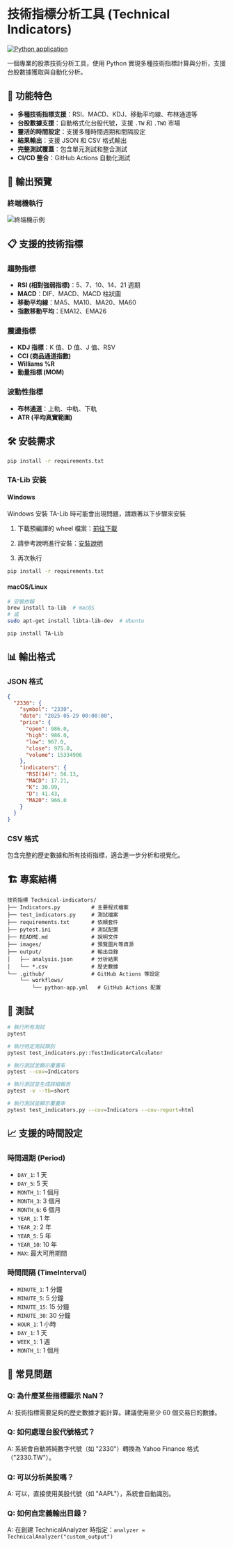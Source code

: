 # 技術指標分析工具 (Technical Indicators)

[![Python application](https://github.com/HaoXun97/technical-indicators/actions/workflows/python-app.yml/badge.svg)](https://github.com/HaoXun97/technical-indicators/actions/workflows/python-app.yml)

一個專業的股票技術分析工具，使用 Python 實現多種技術指標計算與分析，支援台股數據獲取與自動化分析。

## 🚀 功能特色

- **多種技術指標支援**：RSI、MACD、KDJ、移動平均線、布林通道等
- **台股數據支援**：自動格式化台股代號，支援 `.TW` 和 `.TWO` 市場
- **靈活的時間設定**：支援多種時間週期和間隔設定
- **結果輸出**：支援 JSON 和 CSV 格式輸出
- **完整測試覆蓋**：包含單元測試和整合測試
- **CI/CD 整合**：GitHub Actions 自動化測試

## 📱 輸出預覽

### 終端機執行

![終端機示例](./images/terminal_preview_20250617_1600.png)

## 📋 支援的技術指標

### 趨勢指標

- **RSI (相對強弱指標)**：5、7、10、14、21 週期
- **MACD**：DIF、MACD、MACD 柱狀圖
- **移動平均線**：MA5、MA10、MA20、MA60
- **指數移動平均**：EMA12、EMA26

### 震盪指標

- **KDJ 指標**：K 值、D 值、J 值、RSV
- **CCI (商品通道指數)**
- **Williams %R**
- **動量指標 (MOM)**

### 波動性指標

- **布林通道**：上軌、中軌、下軌
- **ATR (平均真實範圍)**

## 🛠️ 安裝需求

```bash
pip install -r requirements.txt
```

### TA-Lib 安裝

#### Windows

Windows 安裝 TA-Lib 時可能會出現問題，請跟著以下步驟來安裝

1. 下載預編譯的 wheel 檔案：[前往下載](https://github.com/cgohlke/talib-build/releases/latest)

2. 請參考說明進行安裝：[安裝說明](https://github.com/cgohlke/talib-build)

3. 再次執行

```bash
pip install -r requirements.txt
```

#### macOS/Linux

```bash
# 安裝依賴
brew install ta-lib  # macOS
# 或
sudo apt-get install libta-lib-dev  # Ubuntu

pip install TA-Lib
```

## 📊 輸出格式

### JSON 格式

```json
{
  "2330": {
    "symbol": "2330",
    "date": "2025-05-29 00:00:00",
    "price": {
      "open": 986.0,
      "high": 986.0,
      "low": 967.0,
      "close": 975.0,
      "volume": 15334906
    },
    "indicators": {
      "RSI(14)": 56.13,
      "MACD": 17.21,
      "K": 30.99,
      "D": 41.43,
      "MA20": 966.0
    }
  }
}
```

### CSV 格式

包含完整的歷史數據和所有技術指標，適合進一步分析和視覺化。

## 🏗️ 專案結構

```
技術指標 Technical-indicators/
├── Indicators.py          # 主要程式檔案
├── test_indicators.py     # 測試檔案
├── requirements.txt       # 依賴套件
├── pytest.ini             # 測試配置
├── README.md              # 說明文件
├── images/                # 預覽圖片等資源
├── output/                # 輸出目錄
│   ├── analysis.json      # 分析結果
│   └── *.csv              # 歷史數據
└── .github/               # GitHub Actions 等設定
    └── workflows/
        └── python-app.yml   # GitHub Actions 配置
```

## 🧪 測試

```bash
# 執行所有測試
pytest

# 執行特定測試類別
pytest test_indicators.py::TestIndicatorCalculator

# 執行測試並顯示覆蓋率
pytest --cov=Indicators

# 執行測試並生成詳細報告
pytest -v --tb=short

# 執行測試並顯示覆蓋率
pytest test_indicators.py --cov=Indicators --cov-report=html
```

## 📈 支援的時間設定

### 時間週期 (Period)

- `DAY_1`: 1 天
- `DAY_5`: 5 天
- `MONTH_1`: 1 個月
- `MONTH_3`: 3 個月
- `MONTH_6`: 6 個月
- `YEAR_1`: 1 年
- `YEAR_2`: 2 年
- `YEAR_5`: 5 年
- `YEAR_10`: 10 年
- `MAX`: 最大可用期間

### 時間間隔 (TimeInterval)

- `MINUTE_1`: 1 分鐘
- `MINUTE_5`: 5 分鐘
- `MINUTE_15`: 15 分鐘
- `MINUTE_30`: 30 分鐘
- `HOUR_1`: 1 小時
- `DAY_1`: 1 天
- `WEEK_1`: 1 週
- `MONTH_1`: 1 個月

## 🐛 常見問題

### Q: 為什麼某些指標顯示 NaN？

A: 技術指標需要足夠的歷史數據才能計算。建議使用至少 60 個交易日的數據。

### Q: 如何處理台股代號格式？

A: 系統會自動將純數字代號（如 "2330"）轉換為 Yahoo Finance 格式（"2330.TW"）。

### Q: 可以分析美股嗎？

A: 可以，直接使用美股代號（如 "AAPL"），系統會自動識別。

### Q: 如何自定義輸出目錄？

A: 在創建 TechnicalAnalyzer 時指定：`analyzer = TechnicalAnalyzer("custom_output")`

